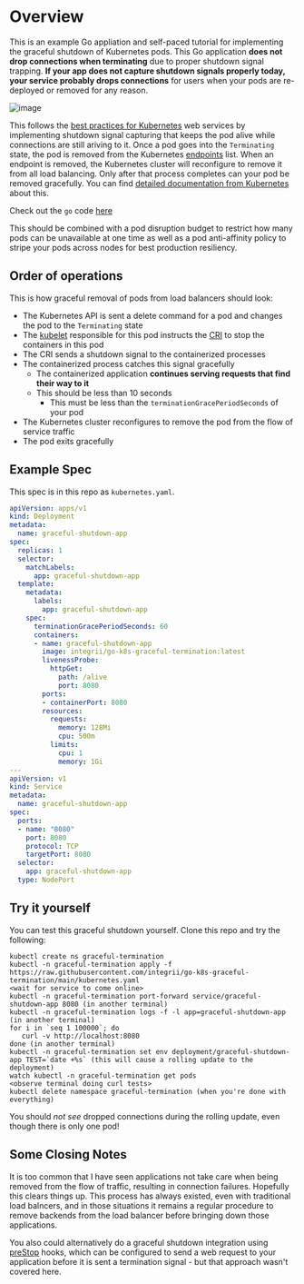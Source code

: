 # Overview

This is an example Go appliation and self-paced tutorial for implementing the graceful shutdown of Kubernetes pods.  This Go application **does not drop connections when terminating** due to proper shutdown signal trapping.  **If your app does not capture shutdown signals properly today, your service probably drops connections** for users when your pods are re-deployed or removed for any reason.

![image](https://user-images.githubusercontent.com/98695/156857795-b3422c02-e88a-4a3e-b85b-6937cd7ba9a0.png)

This follows the [best practices for Kubernetes](https://learnk8s.io/production-best-practices) web services by implementing shutdown signal capturing that keeps the pod alive while connections are still ariving to it. Once a pod goes into the `Terminating` state, the pod is removed from the Kubernetes [endpoints](https://kubernetes.io/docs/reference/generated/kubernetes-api/v1.22/#endpoints-v1-core) list.  When an endpoint is removed, the Kubernetes cluster will reconfigure to remove it from all load balancing.  Only after that process completes can your pod be removed gracefully.  You can find [detailed documentation from Kubernetes](https://kubernetes.io/docs/concepts/workloads/pods/pod-lifecycle/#pod-termination) about this.

Check out the `go` code [here](https://github.com/integrii/go-k8s-graceful-termination/blob/main/cmd/app/main.go)

This should be combined with a pod disruption budget to restrict how many pods can be unavailable at one time as well as a pod anti-affinity policy to stripe your pods across nodes for best production resiliency.

## Order of operations

This is how graceful removal of pods from load balancers should look:

- The Kubernetes API is sent a delete command for a pod and changes the pod to the `Terminating` state
- The [kubelet](https://kubernetes.io/docs/reference/command-line-tools-reference/kubelet/) responsible for this pod instructs the [CRI](https://kubernetes.io/docs/concepts/architecture/cri/) to stop the containers in this pod
- The CRI sends a shutdown signal to the containerized processes
- The containerized process catches this signal gracefully
  - The containerized application **continues serving requests that find their way to it**
  - This should be less than 10 seconds
	- This must be less than the `terminationGracePeriodSeconds` of your pod
- The Kubernetes cluster reconfigures to remove the pod from the flow of service traffic 
- The pod exits gracefully


## Example Spec

This spec is in this repo as `kubernetes.yaml`.

```yaml
apiVersion: apps/v1
kind: Deployment
metadata:
  name: graceful-shutdown-app
spec:
  replicas: 1
  selector:
    matchLabels:
      app: graceful-shutdown-app
  template:
    metadata:
      labels:
        app: graceful-shutdown-app
    spec:
      terminationGracePeriodSeconds: 60
      containers:
      - name: graceful-shutdown-app
        image: integrii/go-k8s-graceful-termination:latest
        livenessProbe:
          httpGet:
            path: /alive
            port: 8080
        ports:
        - containerPort: 8080
        resources:
          requests:
            memory: 128Mi
            cpu: 500m
          limits:
            cpu: 1
            memory: 1Gi
---
apiVersion: v1
kind: Service
metadata:
  name: graceful-shutdown-app
spec:
  ports:
  - name: "8080"
    port: 8080
    protocol: TCP
    targetPort: 8080
  selector:
    app: graceful-shutdown-app
  type: NodePort
```



## Try it yourself

You can test this graceful shutdown yourself.  Clone this repo and try the following:

```
kubectl create ns graceful-termination
kubectl -n graceful-termination apply -f https://raw.githubusercontent.com/integrii/go-k8s-graceful-termination/main/kubernetes.yaml
<wait for service to come online>
kubectl -n graceful-termination port-forward service/graceful-shutdown-app 8080 (in another terminal)
kubectl -n graceful-termination logs -f -l app=graceful-shutdown-app (in another terminal)
for i in `seq 1 100000`; do 
   curl -v http://localhost:8080 
done (in another terminal)
kubectl -n graceful-termination set env deployment/graceful-shutdown-app TEST=`date +%s` (this will cause a rolling update to the deployment)
watch kubectl -n graceful-termination get pods
<observe terminal doing curl tests>
kubectl delete namespace graceful-termination (when you're done with everything)
```

You should _not see_ dropped connections during the rolling update, even though there is only one pod!


## Some Closing Notes

It is too common that I have seen applications not take care when being removed from the flow of traffic, resulting in connection failures.  Hopefully this clears things up.  This process has always existed, even with traditional load balncers, and in those situations it remains a regular procedure to remove backends from the load balancer before bringing down those applications.

You also could alternatively do a graceful shutdown integration using [preStop](https://kubernetes.io/docs/concepts/containers/container-lifecycle-hooks/) hooks, which can be configured to send a web request to your application before it is sent a termination signal - but that approach wasn't covered here.
